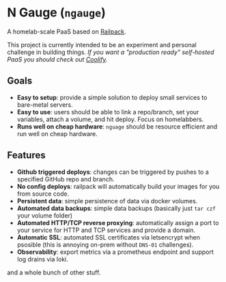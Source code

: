 # N Gauge (`ngauge`)

A homelab-scale PaaS based on [Railpack](https://github.com/railwayapp/railpack).

This project is currently intended to be an experiment and personal challenge in building things. _If you want a "production ready" self-hosted PaaS you should check out [Coolify](https://coolify.io/)._

## Goals

- **Easy to setup**: provide a simple solution to deploy small services to bare-metal servers.
- **Easy to use**: users should be able to link a repo/branch, set your variables, attach a volume, and hit deploy. Focus on homelabbers.
- **Runs well on cheap hardware**: `nguage` should be resource efficient and run well on cheap hardware.

## Features 

- **Github triggered deploys**: changes can be triggered by pushes to a specified GitHub repo and branch.
- **No config deploys**: railpack will automatically build your images for you from source code.
- **Persistent data**: simple persistence of data via docker volumes.
- **Automated data backups**: simple data backups (basically just `tar czf` your volume folder)
- **Automated HTTP/TCP reverse proxying**: automatically assign a port to your service for HTTP and TCP services and provide a domain.  
- **Automatic SSL**: automated SSL certificates via letsencrypt when psosible (this is annoying on-prem without `DNS-01` challenges).
- **Observability**: export metrics via a prometheus endpoint and support log drains via loki.

and a whole bunch of other stuff.
